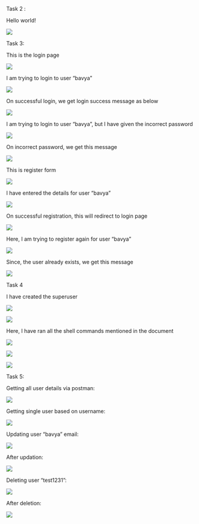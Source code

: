 Task 2 :

Hello world!

![](media/6c9c59be31801440401490ccf2c17749.png)

Task 3:

This is the login page

![](media/5455d43206de025f9b60b32cf6cab09e.png)

I am trying to login to user “bavya”

![](media/aa17c4ef95d603890f710ccee5ad6972.png)

On successful login, we get login success message as below

![](media/46cfe8ff846b152de9c0d2eea0aa149f.png)

I am trying to login to user “bavya”, but I have given the incorrect password

![](media/905708ca6b93d0ee13bf5ae0656f60c9.png)

On incorrect password, we get this message

![](media/85e67780c70d0c7785171ec488829810.png)

This is register form

![](media/8e89eac3f5d50219acb7d4a23baccf39.png)

I have entered the details for user “bavya”

![](media/a9876984cc3606a8c14ea8ae82ede8cb.png)

On successful registration, this will redirect to login page

![](media/bba6e2080aec7f91557789f95ba63d42.png)

Here, I am trying to register again for user “bavya”

![](media/6abfcd24ba7b6c78fcebb49e46dacbff.png)

Since, the user already exists, we get this message

![](media/2df63ddc11075ef210d11788a1d445ea.png)

Task 4

I have created the superuser

![](media/6c2b66a6cfddb7b6dd762fcd0e9d8013.png)

![](media/f7c3a72e50f3c795f2b31f392449dc7f.png)

Here, I have ran all the shell commands mentioned in the document

![](media/819b627984106531d43bf8ecf2d9c4ed.png)

![](media/20d11b08b194ecb349370e429c20ca7d.png)

![](media/e8dc4b443d21332a47b18014720367f5.png)

Task 5:

Getting all user details via postman:

![](media/acc3968b4043fe745e0383aec926e38d.png)

Getting single user based on username:

![](media/0d216eb5d21b8d6c6b6747e106c4c58c.png)

Updating user “bavya” email:

![](media/cab6182413630e2549e66d741b8ba816.png)

After updation:

![](media/844080e825a73ebf27fe81bb48030fa4.png)

Deleting user “test1231”:

![](media/7914156c3bbfd215f73586c7f2279ea1.png)

After deletion:

![](media/7f937b1555d248b0ba03b8c81d72b844.png)
